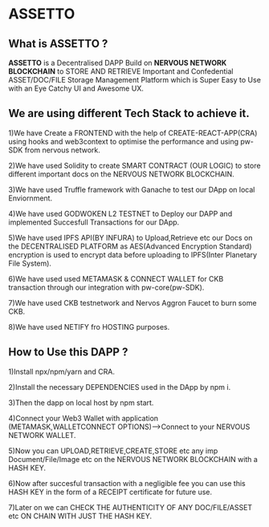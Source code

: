 # ASSETTO


## What is ASSETTO ?

<Strong>ASSETTO</Strong> is a Decentralised DAPP Build on <Strong>NERVOUS NETWORK BLOCKCHAIN</Strong> to STORE AND RETRIEVE Important and Confedential ASSET/DOC/FILE Storage Management Platform which is Super Easy to Use with an Eye Catchy UI and Awesome UX.


## We are using different Tech Stack to achieve it.

 1)We have Create a FRONTEND with the help of CREATE-REACT-APP(CRA) using hooks and web3context to optimise the performance and 
   using pw-SDK from nervous network.

 2)We have used Solidity to create SMART CONTRACT (OUR LOGIC) to store different important docs on the NERVOUS NETWORK BLOCKCHAIN.

 3)We have used Truffle framework with Ganache to test our DApp on local Enviornment.

 4)We have used GODWOKEN L2 TESTNET to Deploy our DAPP and implemented Succesfull Transactions for our DApp.

 5)We have used IPFS API(BY INFURA) to Upload,Retrieve etc our Docs on the DECENTRALISED PLATFORM as AES(Advanced Encryption Standard) 
   encryption is used to encrypt data before uploading to IPFS(Inter Planetary File System).
 
 6)We have used used METAMASK & CONNECT WALLET for CKB transaction through our integration with pw-core(pw-SDK).
 
 7)We have used CKB testnetwork and Nervos Aggron Faucet to burn some CKB.

 8)We have used NETIFY fro HOSTING purposes.
 
 
 
 ## How to Use this DAPP ?
 
 1)Install npx/npm/yarn and CRA.
 
 2)Install the necessary DEPENDENCIES used in the DApp by npm i.
 
 3)Then the dapp on local host by npm start.
 
 4)Connect your Web3 Wallet with application (METAMASK,WALLETCONNECT OPTIONS)-->Connect to your NERVOUS NETWORK WALLET. 
 
 5)Now you can UPLOAD,RETRIEVE,CREATE,STORE etc any imp Document/File/Image etc on the NERVOUS NETWORK BLOCKCHAIN with a HASH KEY.
 
 6)Now after succesful transaction with a negligible fee you can use this HASH KEY in the form of a RECEIPT certificate for future use.
 
 7)Later on we can CHECK THE AUTHENTICITY OF ANY DOC/FILE/ASSET etc ON CHAIN WITH JUST THE HASH KEY.



